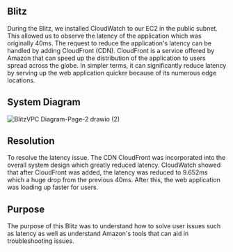 ## Blitz

During the Blitz, we installed CloudWatch to our EC2 in the public subnet. This allowed us to observe the latency of the application which was originally 40ms. The request to reduce the application's latency can be handled by adding CloudFront (CDN). CloudFront is a service offered by Amazon that can speed up the distribution of the application to users spread across the globe. In simpler terms, it can significantly reduce latency by serving up the web application quicker because of its numerous edge locations.

## System Diagram
![BlitzVPC Diagram-Page-2 drawio (2)](https://github.com/Sameen-k/Blitz1/assets/128739962/5c923967-495a-47a5-8bff-55c33e05815e)

## Resolution

To resolve the latency issue. The CDN CloudFront was incorporated into the overall system design which greatly reduced latency. CloudWatch showed that after CloudFront was added, the latency was reduced to 9.652ms which a huge drop from the previous 40ms.
After this, the web application was loading up faster for users. 

## Purpose
The purpose of this Blitz was to understand how to solve user issues such as latency as well as understand Amazon's tools that can aid in troubleshooting issues.
